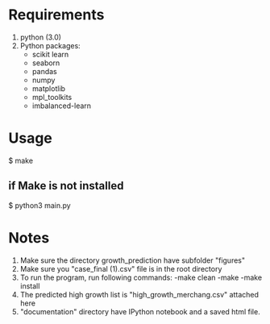 **Requirements**
=============

1. python (3.0)
2. Python packages:
	- scikit learn
	- seaborn
	- pandas
	- numpy
	- matplotlib
	- mpl_toolkits
	- imbalanced-learn


**Usage**
======

$ make

if Make is not installed
------------------------
$ python3 main.py


**Notes**
=====

1. Make sure the directory growth_prediction have subfolder "figures"
2. Make sure you "case_final (1).csv" file is in the root directory
3. To run the program, run following commands:
    -make clean
    -make
    -make install
4. The predicted high growth list is "high_growth_merchang.csv" attached here
5. "documentation" directory have IPython notebook and a saved html file.